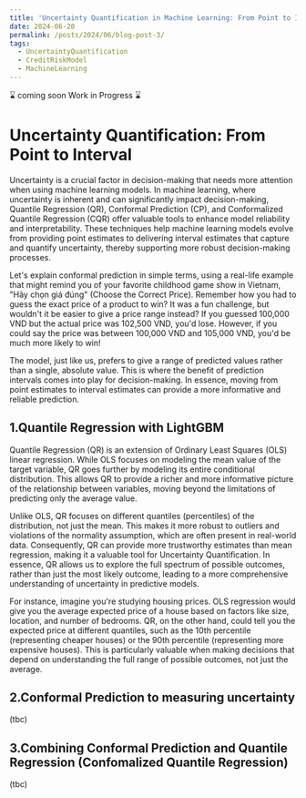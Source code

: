 ```yaml
---
title: 'Uncertainty Quantification in Machine Learning: From Point to Interval'
date: 2024-06-20
permalink: /posts/2024/06/blog-post-3/
tags:
  - UncertaintyQuantification
  - CreditRiskModel
  - MachineLearning
---
```


⌛ coming soon Work in Progress ⌛

Uncertainty Quantification: From Point to Interval
======

Uncertainty is a crucial factor in decision-making that needs more attention when using machine learning models. In machine learning, where uncertainty is inherent and can significantly impact decision-making, Quantile Regression (QR), Conformal Prediction (CP), and Conformalized Quantile Regression (CQR) offer valuable tools to enhance model reliability and interpretability. These techniques help machine learning models evolve from providing point estimates to delivering interval estimates that capture and quantify uncertainty, thereby supporting more robust decision-making processes.

Let's explain conformal prediction in simple terms, using a real-life example that might remind you of your favorite childhood game show in Vietnam, "Hãy chọn giá đúng" (Choose the Correct Price). Remember how you had to guess the exact price of a product to win? It was a fun challenge, but wouldn't it be easier to give a price range instead? If you guessed 100,000 VND but the actual price was 102,500 VND, you'd lose. However, if you could say the price was between 100,000 VND and 105,000 VND, you'd be much more likely to win!


The model, just like us, prefers to give a range of predicted values rather than a single, absolute value. This is where the benefit of prediction intervals comes into play for decision-making. In essence, moving from point estimates to interval estimates can provide a more informative and reliable prediction.



1.Quantile Regression with LightGBM
-------

Quantile Regression (QR) is an extension of Ordinary Least Squares (OLS) linear regression. While OLS focuses on modeling the mean value of the target variable, QR goes further by modeling its entire conditional distribution. This allows QR to provide a richer and more informative picture of the relationship between variables, moving beyond the limitations of predicting only the average value.

Unlike OLS, QR focuses on different quantiles (percentiles) of the distribution, not just the mean. This makes it more robust to outliers and violations of the normality assumption, which are often present in real-world data. Consequently, QR can provide more trustworthy estimates than mean regression, making it a valuable tool for Uncertainty Quantification. In essence, QR allows us to explore the full spectrum of possible outcomes, rather than just the most likely outcome, leading to a more comprehensive understanding of uncertainty in predictive models.

For instance, imagine you're studying housing prices. OLS regression would give you the average expected price of a house based on factors like size, location, and number of bedrooms. QR, on the other hand, could tell you the expected price at different quantiles, such as the 10th percentile (representing cheaper houses) or the 90th percentile (representing more expensive houses). This is particularly valuable when making decisions that depend on understanding the full range of possible outcomes, not just the average.


2.Conformal Prediction to measuring uncertainty
-------

(tbc)

3.Combining Conformal Prediction and Quantile Regression (Confomalized Quantile Regression)
-------

(tbc)


